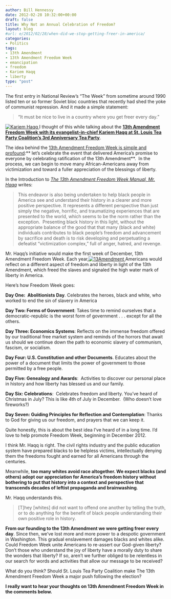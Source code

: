 ```yaml
---
author: Bill Hennessy
date: 2012-02-28 10:32:00+00:00
draft: false
title: Why Not an Annual Celebration of Freedom?
layout: blog
#url: e/2012/02/28/when-did-we-stop-getting-freer-in-america/
categories:
- Politics
tags:
- 13th Amendment
- 13th Amendment Freedom Week
- emancipation
- freedom
- Kariem Haqq
- liberty
type: "post"
---
```


The first entry in National Review’s “The Week” from sometime around 1990 listed ten or so former Soviet bloc countries that recently had shed the yoke of communist repression. And it made a simple statement:


> “It must be nice to live in a country where you get freer every day.”


[![Kariem Haqq](https://hennessysview.com/wp-content/uploads/2012/02/kariemhaqq_thumb.jpg)
](https://19015-hennessysview.hennessysview.com/wp-content/uploads/2012/02/kariemhaqq.jpg)I thought of this while talking about the **[13th Amendment Freedom Week with its evangelist-in-chief Kariem Haqq at St. Louis Tea Party Coalition’s 3rd Anniversary Tea Party](https://wp.me/p653B-32L)**.

The idea behind the [13th Amendment Freedom Week is simple and profound](https://www.13thamendmentfreedomweek.com/):** let’s celebrate the event that delivered America’s promise to everyone by celebrating ratification of the 13th Amendment**.  In the process, we can begin to move many African-Americans away from victimization and toward a fuller appreciation of the blessings of liberty.

In the Introduction to _[The 13th Amendment Freedom Week Manual, Mr. Haqq](https://www.13thamendmentfreedomweek.com/products.html)_ writes:


> This endeavor is also being undertaken to help black people in America see and understand their history in a clearer and more positive perspective. It represents a different perspective than just simply the negative, horrific, and traumatizing experiences that are presented to the world, which seems to be the norm rather than the exception.  Presenting black history in this light, without the appropriate balance of the good that that many (black and white) individuals contributes to black people’s freedom and advancement by sacrifice and death is to risk developing and perpetuating a defeatist “victimization complex,” full of anger, hatred, and revenge.


Mr. Haqq’s initiative would make the first week of December, 13th Amendment Freedom Week. Each year,[![13Amendment](https://hennessysview.com/wp-content/uploads/2012/02/13Amendment_thumb.jpg)
](https://19015-hennessysview.hennessysview.com/wp-content/uploads/2012/02/13Amendment.jpg) Americans would reflect on a different aspect of freedom and liberty in light of the 13th Amendment, which freed the slaves and signaled the high water mark of liberty in America.

Here’s how Freedom Week goes:

**Day One:  Abolitionists Day**. Celebrates the heroes, black and white, who worked to end the sin of slavery in America

**Day Two: Forms of Government**: Takes time to remind ourselves that a democratic-republic is the worst form of government . . . except for all the others.

**Day Three: Economics Systems**: Reflects on the immense freedom offered by our traditional free market system and reminds of the horrors that await us should we continue down the path to economic slavery of communism, fascism, or socialism.

**Day Four: U.S. Constitution and other Documents**. Educates about the power of a document that limits the power of government to those permitted by a free people.

**Day Five: Genealogy and Awards**:  Activities to discover our personal place in history and how liberty has blessed us and our family.

**Day Six: Celebrations**:  Celebrates freedom and liberty. You’ve heard of Christmas in July? This is like 4th of July in December.  (Who doesn’t love fireworks?)

**Day Seven: Guiding Principles for Reflection and Contemplation**: Thanks to God for giving us our freedom, and prayers that we can keep it.

Quite honestly, this is about the best idea I’ve heard of in a long time. I’d love to help promote Freedom Week, beginning in December 2012.

I think Mr. Haqq is right. The civil rights industry and the public education system have prepared blacks to be helpless victims, intellectually denying them the freedoms fought and earned for all Americans through the centuries.

Meanwhile, **too many whites avoid race altogether. We expect blacks (and others) adopt our appreciation for America’s freedom history without bothering to put that history into a context and perspective that transcends decades of leftist propaganda and brainwashing**.

Mr. Haqq understands this.


> [T]hey [whites] did not want to offend one another by telling the truth, or to do anything for the benefit of black people understanding their own positive role in history.


**From our founding to the 13th Amendment we were getting freer every day**. Since then, we’ve lost more and more power to a despotic government in Washington. This gradual enslavement damages blacks and whites alike. Could Freedom Week unite Americans to re-assert our God-given liberty? Don’t those who understand the joy of liberty have a morally duty to share the wonders that liberty? If so, aren’t we further obliged to be relentless in our search for words and activities that allow our message to be received?

What do you think? Should St. Louis Tea Party Coalition make The 13th Amendment Freedom Week a major push following the election?

**I really want to hear your thoughts on 13th Amendment Freedom Week in the comments below.**

